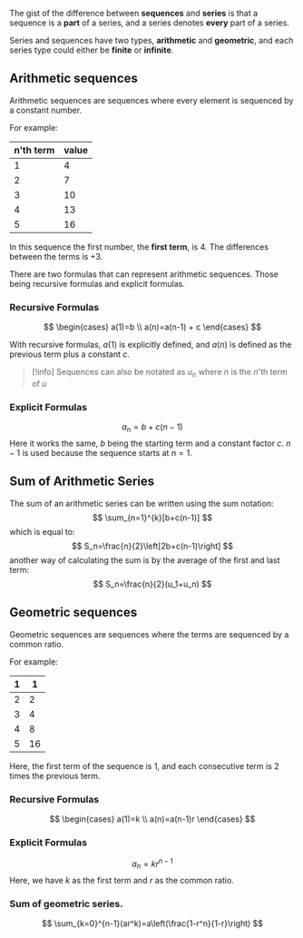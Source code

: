 The gist of the difference between **sequences** and **series** is that a sequence is a **part** of a series, and a series denotes **every** part of a series.

Series and sequences have two types, **arithmetic** and **geometric**, and each series type could either be **finite** or **infinite**.
## Arithmetic sequences
Arithmetic sequences are sequences where every element is sequenced by a constant number.

For example:

| n'th term | value |
| --------- | ----- |
| 1         | 4     |
| 2         | 7     |
| 3         | 10    |
| 4         | 13    |
| 5         | 16    |

In this sequence the first number, the **first term**, is 4. The differences between the terms is +3.

There are two formulas that can represent arithmetic sequences. Those being recursive formulas and explicit formulas.
### Recursive Formulas
$$
\begin{cases} a(1)=b \\ a(n)=a(n-1) + c \end{cases}
$$

With recursive formulas, $a(1)$ is explicitly defined, and $a(n)$ is defined as the previous term plus a constant $c$.

>[!info]
>Sequences can also be notated as $u_n$ where $n$ is the $n$'th term of $u$
### Explicit Formulas
$$
a_n = b + c(n-1)
$$
Here it works the same, $b$ being the starting term and a constant factor $c$. $n-1$ is used because the sequence starts at $n=1$.
## Sum of Arithmetic Series
The sum of an arithmetic series can be written using the sum notation:
$$
\sum_{n=1}^{k}[b+c(n-1)]
$$
which is equal to:
$$
S_n=\frac{n}{2}\left[2b+c(n-1)\right]
$$
another way of calculating the sum is by the average of the first and last term:
$$
S_n=\frac{n}{2}(u_1+u_n)
$$
## Geometric sequences

Geometric sequences are sequences where the terms are sequenced by a common ratio.

For example:

|1|1|
|---|---|
|2|2|
|3|4|
|4|8|
|5|16|

Here, the first term of the sequence is $1$, and each consecutive term is $2$ times the previous term.

### Recursive Formulas

$$ \begin{cases} a(1)=k \\ a(n)=a(n-1)r \end{cases} $$

### Explicit Formulas

$$ a_n=kr^{n-1} $$
Here, we have $k$ as the first term and $r$ as the common ratio. 
### Sum of geometric series.
$$
\sum_{k=0}^{n-1}(ar^k)=a\left(\frac{1-r^n}{1-r}\right)
$$